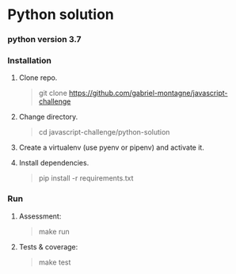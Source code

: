 # Python solution

### python version 3.7

### Installation

1. Clone repo.

    > git clone https://github.com/gabriel-montagne/javascript-challenge

2. Change directory.

    > cd javascript-challenge/python-solution
    
3. Create a virtualenv (use pyenv or pipenv) and activate it.   

4. Install dependencies.

    > pip install -r requirements.txt

### Run
1. Assessment:

     > make run
2. Tests & coverage:

     > make test